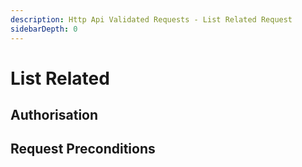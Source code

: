 ```yaml
---
description: Http Api Validated Requests - List Related Request
sidebarDepth: 0
---
```


# List Related

## Authorisation

## Request Preconditions